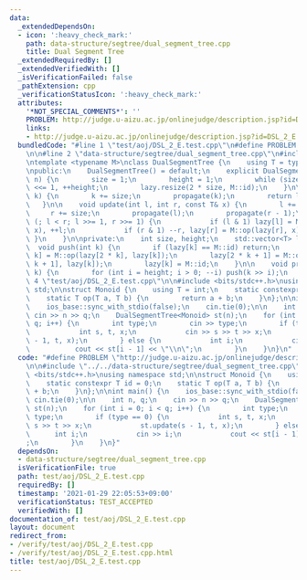```yaml
---
data:
  _extendedDependsOn:
  - icon: ':heavy_check_mark:'
    path: data-structure/segtree/dual_segment_tree.cpp
    title: Dual Segment Tree
  _extendedRequiredBy: []
  _extendedVerifiedWith: []
  _isVerificationFailed: false
  _pathExtension: cpp
  _verificationStatusIcon: ':heavy_check_mark:'
  attributes:
    '*NOT_SPECIAL_COMMENTS*': ''
    PROBLEM: http://judge.u-aizu.ac.jp/onlinejudge/description.jsp?id=DSL_2_E
    links:
    - http://judge.u-aizu.ac.jp/onlinejudge/description.jsp?id=DSL_2_E
  bundledCode: "#line 1 \"test/aoj/DSL_2_E.test.cpp\"\n#define PROBLEM \"http://judge.u-aizu.ac.jp/onlinejudge/description.jsp?id=DSL_2_E\"\
    \n\n#line 2 \"data-structure/segtree/dual_segment_tree.cpp\"\n#include <vector>\n\
    \ntemplate <typename M>\nclass DualSegmentTree {\n    using T = typename M::T;\n\
    \npublic:\n    DualSegmentTree() = default;\n    explicit DualSegmentTree(int\
    \ n) {\n        size = 1;\n        height = 1;\n        while (size < n) size\
    \ <<= 1, ++height;\n        lazy.resize(2 * size, M::id);\n    }\n\n    T operator[](int\
    \ k) {\n        k += size;\n        propagate(k);\n        return lazy[k];\n \
    \   }\n\n    void update(int l, int r, const T& x) {\n        l += size;\n   \
    \     r += size;\n        propagate(l);\n        propagate(r - 1);\n        for\
    \ (; l < r; l >>= 1, r >>= 1) {\n            if (l & 1) lazy[l] = M::op(lazy[l],\
    \ x), ++l;\n            if (r & 1) --r, lazy[r] = M::op(lazy[r], x);\n       \
    \ }\n    }\n\nprivate:\n    int size, height;\n    std::vector<T> lazy;\n\n  \
    \  void push(int k) {\n        if (lazy[k] == M::id) return;\n        lazy[2 *\
    \ k] = M::op(lazy[2 * k], lazy[k]);\n        lazy[2 * k + 1] = M::op(lazy[2 *\
    \ k + 1], lazy[k]);\n        lazy[k] = M::id;\n    }\n\n    void propagate(int\
    \ k) {\n        for (int i = height; i > 0; --i) push(k >> i);\n    }\n};\n#line\
    \ 4 \"test/aoj/DSL_2_E.test.cpp\"\n\n#include <bits/stdc++.h>\nusing namespace\
    \ std;\n\nstruct Monoid {\n    using T = int;\n    static constexpr T id = 0;\n\
    \    static T op(T a, T b) {\n        return a + b;\n    }\n};\n\nint main() {\n\
    \    ios_base::sync_with_stdio(false);\n    cin.tie(0);\n\n    int n, q;\n   \
    \ cin >> n >> q;\n    DualSegmentTree<Monoid> st(n);\n    for (int i = 0; i <\
    \ q; i++) {\n        int type;\n        cin >> type;\n        if (type == 0) {\n\
    \            int s, t, x;\n            cin >> s >> t >> x;\n            st.update(s\
    \ - 1, t, x);\n        } else {\n            int i;\n            cin >> i;\n \
    \           cout << st[i - 1] << \"\\n\";\n        }\n    }\n}\n"
  code: "#define PROBLEM \"http://judge.u-aizu.ac.jp/onlinejudge/description.jsp?id=DSL_2_E\"\
    \n\n#include \"../../data-structure/segtree/dual_segment_tree.cpp\"\n\n#include\
    \ <bits/stdc++.h>\nusing namespace std;\n\nstruct Monoid {\n    using T = int;\n\
    \    static constexpr T id = 0;\n    static T op(T a, T b) {\n        return a\
    \ + b;\n    }\n};\n\nint main() {\n    ios_base::sync_with_stdio(false);\n   \
    \ cin.tie(0);\n\n    int n, q;\n    cin >> n >> q;\n    DualSegmentTree<Monoid>\
    \ st(n);\n    for (int i = 0; i < q; i++) {\n        int type;\n        cin >>\
    \ type;\n        if (type == 0) {\n            int s, t, x;\n            cin >>\
    \ s >> t >> x;\n            st.update(s - 1, t, x);\n        } else {\n      \
    \      int i;\n            cin >> i;\n            cout << st[i - 1] << \"\\n\"\
    ;\n        }\n    }\n}"
  dependsOn:
  - data-structure/segtree/dual_segment_tree.cpp
  isVerificationFile: true
  path: test/aoj/DSL_2_E.test.cpp
  requiredBy: []
  timestamp: '2021-01-29 22:05:53+09:00'
  verificationStatus: TEST_ACCEPTED
  verifiedWith: []
documentation_of: test/aoj/DSL_2_E.test.cpp
layout: document
redirect_from:
- /verify/test/aoj/DSL_2_E.test.cpp
- /verify/test/aoj/DSL_2_E.test.cpp.html
title: test/aoj/DSL_2_E.test.cpp
---
```

